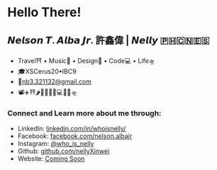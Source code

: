 # Hello There!
## 𝙉𝙚𝙡𝙨𝙤𝙣 𝙏. 𝘼𝙡𝙗𝙖 𝙅𝙧. 許鑫偉 | 𝙉𝙚𝙡𝙡𝙮 🇵🇭🇨🇳🇪🇸

* Travel⛩ • Music🎹 • Design🎨 • Code💻 • Life🛸
* 🎓XSCerus20•IBC9
* 📮nb3.321132@gmail.com
* 📽✈⛩🌶🍉💧🎨🎹💻🦑👻🛸

### Connect and Learn more about me through:
- LinkedIn: <a href="https://www.linkedin.com/in/whoisnelly/">linkedin.com/in/whoisnelly/</a>
- Facebook: <a href="https://www.facebook.com/nelson.albajr">facebook.com/nelson.albajr</a>
- Instagram: <a href="https://www.instagram.com/who_is_nelly/">@who_is_nelly</a>
- Github: <a href="https://github.com/nellyXinwei">github.com/nellyXinwei</a>
- Website: <a href="#">Coming Soon</a>
